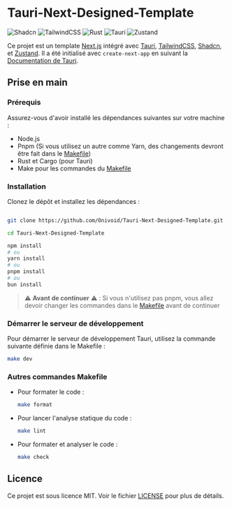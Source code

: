 # Tauri-Next-Designed-Template

![Shadcn](https://img.shields.io/badge/-Shadcn-007ACC?logo=visual-studio-code&logoColor=white)
![TailwindCSS](https://img.shields.io/badge/-TailwindCSS-38B2AC?logo=tailwind-css&logoColor=white)
![Rust](https://img.shields.io/badge/-Rust-000000?logo=rust&logoColor=white)
![Tauri](https://img.shields.io/badge/-Tauri-FFC131?logo=tauri&logoColor=white)
![Zustand](https://img.shields.io/badge/-Zustand-000000?logo=zustand&logoColor=white)

Ce projet est un template [Next.js](https://nextjs.org/) intégré avec [Tauri](https://tauri.app/), [TailwindCSS](https://tailwindcss.com/), [Shadcn](https://ui.shadcn.com), et [Zustand](https://github.com/pmndrs/zustand). Il a été initialisé avec `create-next-app` en suivant la [Documentation de Tauri](https://tauri.app/fr/v1/guides/getting-started/setup/next-js).

## Prise en main

### Prérequis

Assurez-vous d'avoir installé les dépendances suivantes sur votre machine :

- Node.js
- Pnpm (Si vous utilisez un autre comme Yarn, des changements devront être fait dans le [Makefile](./Makefile))
- Rust et Cargo (pour Tauri)
- Make pour les commandes du [Makefile](./Makefile)

### Installation

Clonez le dépôt et installez les dépendances :

```bash

git clone https://github.com/Onivoid/Tauri-Next-Designed-Template.git

cd Tauri-Next-Designed-Template

npm install
# ou
yarn install
# ou
pnpm install
# ou
bun install

```

> ⚠️ **Avant de continuer** ⚠️ : Si vous n'utilisez pas pnpm, vous allez devoir changer les commandes dans le [Makefile](./Makefile) avant de continuer

### Démarrer le serveur de développement

Pour démarrer le serveur de développement Tauri, utilisez la commande suivante définie dans le Makefile :

```bash
make dev
```

### Autres commandes Makefile

- Pour formater le code :

  ```bash
  make format
  ```

- Pour lancer l'analyse statique du code :

  ```bash
  make lint
  ```

- Pour formater et analyser le code :

  ```bash
  make check
  ```

## Licence

Ce projet est sous licence MIT. Voir le fichier [LICENSE](./LICENSE) pour plus de détails.